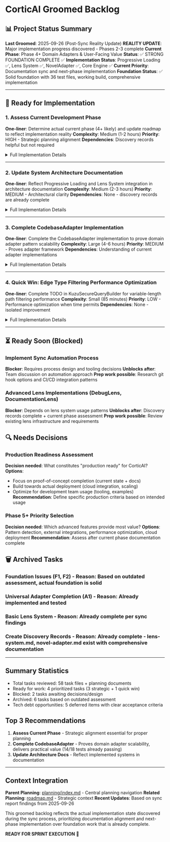 # CorticAI Groomed Backlog

## 📊 Project Status Summary
**Last Groomed**: 2025-09-26 (Post-Sync Reality Update)
**REALITY UPDATE**: Major implementation progress discovered - Phases 2-3 complete
**Current Phase**: Phase 4+ Domain Adapters & User-Facing Value
**Status**: ✅ STRONG FOUNDATION COMPLETE ✅
**Implementation Status**: Progressive Loading ✅, Lens System ✅, NovelAdapter ✅, Core Engine ✅
**Current Priority**: Documentation sync and next-phase implementation
**Foundation Status**: ✅ Solid foundation with 36 test files, working build, comprehensive implementation

---

## 🚀 Ready for Implementation

### 1. Assess Current Development Phase
**One-liner**: Determine actual current phase (4+ likely) and update roadmap to reflect implementation reality
**Complexity**: Medium (1-2 hours)
**Priority**: HIGH - Strategic planning alignment
**Dependencies**: Discovery records helpful but not required

<details>
<summary>Full Implementation Details</summary>

**Context**: Sync report reveals project is ~2 phases ahead of documented status. Need strategic assessment of actual current state and roadmap realignment.

**Acceptance Criteria**:
- [ ] Review actual implementation completeness of Phases 1-3
- [ ] Assess Phase 4 (Domain Adapters) progress - NovelAdapter complete, others status?
- [ ] Determine if Phase 5 (Extensions) is current priority
- [ ] Update `planning/roadmap.md` with reality-based phases
- [ ] Document phase transition criteria
- [ ] Update milestone tracking
- [ ] Validate next phase readiness

**Implementation Guide**:
1. Audit all implemented features against original phase definitions
2. Map current implementations to phase completion criteria
3. Identify what work remains in current phase
4. Determine strategic priorities for next phase
5. Update roadmap and planning documents

**Files to modify**:
- `context-network/planning/roadmap.md` (update phases)
- `context-network/planning/milestones.md` (update progress)
- Related planning documents

**Watch Out For**: This requires strategic decision-making - consider team alignment needs

</details>

---

### 2. Update System Architecture Documentation
**One-liner**: Reflect Progressive Loading and Lens System integration in architecture documentation
**Complexity**: Medium (2-3 hours)
**Priority**: MEDIUM - Architectural clarity
**Dependencies**: None - discovery records are already complete

<details>
<summary>Full Implementation Details</summary>

**Context**: Architecture documentation needs updating to reflect the already-implemented Progressive Loading and Lens System components documented in discovery records.

**Acceptance Criteria**:
- [ ] Update `architecture/system_architecture.md` with progressive loading
- [ ] Document lens system integration in `architecture/component_map.md`
- [ ] Update `architecture/data_architecture.md` with depth-aware queries
- [ ] Reflect new components in `architecture/integration_patterns.md`
- [ ] Create/update architectural diagrams if needed
- [ ] Document performance implications
- [ ] Update cross-references

**Implementation Guide**:
1. Review existing discovery records (lens-system.md, novel-adapter.md) for component details
2. Map progressive loading impact on system architecture
3. Document lens system integration patterns from existing implementation
4. Update component relationships in architecture docs
5. Validate integration patterns against actual code

**Files to modify**:
- `context-network/architecture/system_architecture.md`
- `context-network/architecture/component_map.md`
- `context-network/architecture/data_architecture.md`
- `context-network/architecture/integration_patterns.md`

**Watch Out For**: Ensure architectural accuracy by reviewing actual implementations

</details>

---

### 3. Complete CodebaseAdapter Implementation
**One-liner**: Complete the CodebaseAdapter implementation to prove domain adapter pattern scalability
**Complexity**: Large (4-6 hours)
**Priority**: MEDIUM - Proves adapter framework
**Dependencies**: Understanding of current adapter implementations

<details>
<summary>Full Implementation Details</summary>

**Context**: NovelAdapter proves cross-domain capability. CodebaseAdapter would demonstrate the pattern works for technical domains and provides practical value.

**Acceptance Criteria**:
- [ ] Complete CodebaseAdapter implementation in `app/src/adapters/CodebaseAdapter.ts`
- [ ] Implement TypeScript AST parsing for functions, classes, interfaces
- [ ] Add import/export dependency tracking
- [ ] Create comprehensive test suite
- [ ] Add usage examples and documentation
- [ ] Validate integration with storage system
- [ ] Performance test with realistic codebases

**Implementation Guide**:
1. Review existing NovelAdapter and UniversalFallbackAdapter patterns
2. Implement TypeScript Compiler API integration
3. Add entity extraction for code constructs
4. Implement relationship detection for dependencies
5. Create comprehensive tests
6. Add performance optimization

**Files to modify**:
- `app/src/adapters/CodebaseAdapter.ts` (main implementation)
- `app/tests/adapters/codebase.test.ts` (tests)
- Example and documentation files

**Watch Out For**: Performance with large codebases, ensure incremental processing

</details>

---

### 4. Quick Win: Edge Type Filtering Performance Optimization
**One-liner**: Complete TODO in KuzuSecureQueryBuilder for variable-length path filtering performance
**Complexity**: Small (85 minutes)
**Priority**: LOW - Performance optimization when time permits
**Dependencies**: None - isolated improvement

<details>
<summary>Full Implementation Details</summary>

**Context**: Edge type filtering for variable-length graph traversal is handled in post-processing rather than query-level, impacting performance for large graphs.

**Acceptance Criteria**:
- [ ] Research Kuzu's variable-length path filtering capabilities
- [ ] Implement query-level filtering if supported
- [ ] Add performance benchmarks comparing approaches
- [ ] Update documentation and remove TODO comment
- [ ] Ensure existing tests pass

**Implementation Guide**:
1. Investigate Kuzu documentation for variable-length path filtering
2. Create performance test with large graph dataset
3. Implement query-level filtering if supported
4. Benchmark both approaches and choose optimal solution

**Files to modify**:
- `app/src/storage/adapters/KuzuSecureQueryBuilder.ts:109-111`

**Watch Out For**: May be limited by Kuzu version capabilities - validate first

</details>

---

## ⏳ Ready Soon (Blocked)

### Implement Sync Automation Process
**Blocker**: Requires process design and tooling decisions
**Unblocks after**: Team discussion on automation approach
**Prep work possible**: Research git hook options and CI/CD integration patterns

### Advanced Lens Implementations (DebugLens, DocumentationLens)
**Blocker**: Depends on lens system usage patterns
**Unblocks after**: Discovery records complete + current phase assessment
**Prep work possible**: Review existing lens infrastructure and requirements

## 🔍 Needs Decisions

### Production Readiness Assessment
**Decision needed**: What constitutes "production ready" for CorticAI?
**Options**:
- Focus on proof-of-concept completion (current state + docs)
- Build towards actual deployment (cloud integration, scaling)
- Optimize for development team usage (tooling, examples)
**Recommendation**: Define specific production criteria based on intended usage

### Phase 5+ Priority Selection
**Decision needed**: Which advanced features provide most value?
**Options**: Pattern detection, external integrations, performance optimization, cloud deployment
**Recommendation**: Assess after current phase documentation complete

## 🗑️ Archived Tasks

### Foundation Issues (F1, F2) - **Reason**: Based on outdated assessment, actual foundation is solid
### Universal Adapter Completion (A1) - **Reason**: Already implemented and tested
### Basic Lens System - **Reason**: Already complete per sync findings
### Create Discovery Records - **Reason**: Already complete - lens-system.md, novel-adapter.md exist with comprehensive documentation

---

## Summary Statistics
- Total tasks reviewed: 58 task files + planning documents
- Ready for work: 4 prioritized tasks (3 strategic + 1 quick win)
- Blocked: 2 tasks awaiting decisions/design
- Archived: 6 tasks based on outdated assessment
- Tech debt opportunities: 5 deferred items with clear acceptance criteria

## Top 3 Recommendations
1. **Assess Current Phase** - Strategic alignment essential for proper planning
2. **Complete CodebaseAdapter** - Proves domain adapter scalability, delivers practical value (14/18 tests already passing)
3. **Update Architecture Docs** - Reflect implemented systems in documentation

---

## Context Integration

**Parent Planning**: [planning/index.md](./index.md) - Central planning navigation
**Related Planning**: [roadmap.md](./roadmap.md) - Strategic context
**Recent Updates**: Based on sync report findings from 2025-09-26

This groomed backlog reflects the actual implementation state discovered during the sync process, prioritizing documentation alignment and next-phase implementation over foundation work that is already complete.

**READY FOR SPRINT EXECUTION** 🚀